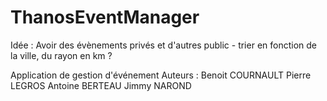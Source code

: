 # ThanosEventManager

Idée : Avoir des évènements privés et d'autres public
		- trier en fonction de la ville, du rayon en km ?

Application de gestion d'événement
Auteurs : 
Benoit COURNAULT
Pierre LEGROS
Antoine BERTEAU
Jimmy NAROND